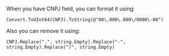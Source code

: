 When you have CNPJ field, you can format it using:

```
Convert.ToUInt64(CNPJ).ToString(@"00\.000\.000\/0000\-00")
```

Also you can remove it using: 

```
CNPJ.Replace(".", string.Empty).Replace("-", string.Empty).Replace("/", string.Empty)
```